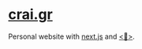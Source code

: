 # [crai.gr](http://crai.gr)
Personal website with [next.js](https://github.com/zeit/next.js) and [<💅>](https://github.com/styled-components/styled-components).
